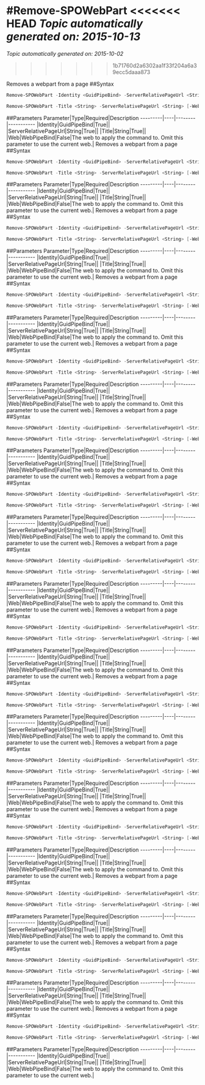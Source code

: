 #Remove-SPOWebPart
<<<<<<< HEAD
*Topic automatically generated on: 2015-10-13*
=======
*Topic automatically generated on: 2015-10-02*
>>>>>>> 1b71760d2a6302aa1f33f204a6a39ecc5daaa873

Removes a webpart from a page
##Syntax
```powershell
Remove-SPOWebPart -Identity <GuidPipeBind> -ServerRelativePageUrl <String> [-Web <WebPipeBind>]
```


```powershell
Remove-SPOWebPart -Title <String> -ServerRelativePageUrl <String> [-Web <WebPipeBind>]
```


##Parameters
Parameter|Type|Required|Description
---------|----|--------|-----------
|Identity|GuidPipeBind|True||
|ServerRelativePageUrl|String|True||
|Title|String|True||
|Web|WebPipeBind|False|The web to apply the command to. Omit this parameter to use the current web.|
Removes a webpart from a page
##Syntax
```powershell
Remove-SPOWebPart -Identity <GuidPipeBind> -ServerRelativePageUrl <String> [-Web <WebPipeBind>]
```


```powershell
Remove-SPOWebPart -Title <String> -ServerRelativePageUrl <String> [-Web <WebPipeBind>]
```


##Parameters
Parameter|Type|Required|Description
---------|----|--------|-----------
|Identity|GuidPipeBind|True||
|ServerRelativePageUrl|String|True||
|Title|String|True||
|Web|WebPipeBind|False|The web to apply the command to. Omit this parameter to use the current web.|
Removes a webpart from a page
##Syntax
```powershell
Remove-SPOWebPart -Identity <GuidPipeBind> -ServerRelativePageUrl <String> [-Web <WebPipeBind>]
```


```powershell
Remove-SPOWebPart -Title <String> -ServerRelativePageUrl <String> [-Web <WebPipeBind>]
```


##Parameters
Parameter|Type|Required|Description
---------|----|--------|-----------
|Identity|GuidPipeBind|True||
|ServerRelativePageUrl|String|True||
|Title|String|True||
|Web|WebPipeBind|False|The web to apply the command to. Omit this parameter to use the current web.|
Removes a webpart from a page
##Syntax
```powershell
Remove-SPOWebPart -Identity <GuidPipeBind> -ServerRelativePageUrl <String> [-Web <WebPipeBind>]
```


```powershell
Remove-SPOWebPart -Title <String> -ServerRelativePageUrl <String> [-Web <WebPipeBind>]
```


##Parameters
Parameter|Type|Required|Description
---------|----|--------|-----------
|Identity|GuidPipeBind|True||
|ServerRelativePageUrl|String|True||
|Title|String|True||
|Web|WebPipeBind|False|The web to apply the command to. Omit this parameter to use the current web.|
Removes a webpart from a page
##Syntax
```powershell
Remove-SPOWebPart -Identity <GuidPipeBind> -ServerRelativePageUrl <String> [-Web <WebPipeBind>]
```


```powershell
Remove-SPOWebPart -Title <String> -ServerRelativePageUrl <String> [-Web <WebPipeBind>]
```


##Parameters
Parameter|Type|Required|Description
---------|----|--------|-----------
|Identity|GuidPipeBind|True||
|ServerRelativePageUrl|String|True||
|Title|String|True||
|Web|WebPipeBind|False|The web to apply the command to. Omit this parameter to use the current web.|
Removes a webpart from a page
##Syntax
```powershell
Remove-SPOWebPart -Identity <GuidPipeBind> -ServerRelativePageUrl <String> [-Web <WebPipeBind>]
```


```powershell
Remove-SPOWebPart -Title <String> -ServerRelativePageUrl <String> [-Web <WebPipeBind>]
```


##Parameters
Parameter|Type|Required|Description
---------|----|--------|-----------
|Identity|GuidPipeBind|True||
|ServerRelativePageUrl|String|True||
|Title|String|True||
|Web|WebPipeBind|False|The web to apply the command to. Omit this parameter to use the current web.|
Removes a webpart from a page
##Syntax
```powershell
Remove-SPOWebPart -Identity <GuidPipeBind> -ServerRelativePageUrl <String> [-Web <WebPipeBind>]
```


```powershell
Remove-SPOWebPart -Title <String> -ServerRelativePageUrl <String> [-Web <WebPipeBind>]
```


##Parameters
Parameter|Type|Required|Description
---------|----|--------|-----------
|Identity|GuidPipeBind|True||
|ServerRelativePageUrl|String|True||
|Title|String|True||
|Web|WebPipeBind|False|The web to apply the command to. Omit this parameter to use the current web.|
Removes a webpart from a page
##Syntax
```powershell
Remove-SPOWebPart -Identity <GuidPipeBind> -ServerRelativePageUrl <String> [-Web <WebPipeBind>]
```


```powershell
Remove-SPOWebPart -Title <String> -ServerRelativePageUrl <String> [-Web <WebPipeBind>]
```


##Parameters
Parameter|Type|Required|Description
---------|----|--------|-----------
|Identity|GuidPipeBind|True||
|ServerRelativePageUrl|String|True||
|Title|String|True||
|Web|WebPipeBind|False|The web to apply the command to. Omit this parameter to use the current web.|
Removes a webpart from a page
##Syntax
```powershell
Remove-SPOWebPart -Identity <GuidPipeBind> -ServerRelativePageUrl <String> [-Web <WebPipeBind>]
```


```powershell
Remove-SPOWebPart -Title <String> -ServerRelativePageUrl <String> [-Web <WebPipeBind>]
```


##Parameters
Parameter|Type|Required|Description
---------|----|--------|-----------
|Identity|GuidPipeBind|True||
|ServerRelativePageUrl|String|True||
|Title|String|True||
|Web|WebPipeBind|False|The web to apply the command to. Omit this parameter to use the current web.|
Removes a webpart from a page
##Syntax
```powershell
Remove-SPOWebPart -Identity <GuidPipeBind> -ServerRelativePageUrl <String> [-Web <WebPipeBind>]
```


```powershell
Remove-SPOWebPart -Title <String> -ServerRelativePageUrl <String> [-Web <WebPipeBind>]
```


##Parameters
Parameter|Type|Required|Description
---------|----|--------|-----------
|Identity|GuidPipeBind|True||
|ServerRelativePageUrl|String|True||
|Title|String|True||
|Web|WebPipeBind|False|The web to apply the command to. Omit this parameter to use the current web.|
Removes a webpart from a page
##Syntax
```powershell
Remove-SPOWebPart -Identity <GuidPipeBind> -ServerRelativePageUrl <String> [-Web <WebPipeBind>]
```


```powershell
Remove-SPOWebPart -Title <String> -ServerRelativePageUrl <String> [-Web <WebPipeBind>]
```


##Parameters
Parameter|Type|Required|Description
---------|----|--------|-----------
|Identity|GuidPipeBind|True||
|ServerRelativePageUrl|String|True||
|Title|String|True||
|Web|WebPipeBind|False|The web to apply the command to. Omit this parameter to use the current web.|
Removes a webpart from a page
##Syntax
```powershell
Remove-SPOWebPart -Identity <GuidPipeBind> -ServerRelativePageUrl <String> [-Web <WebPipeBind>]
```


```powershell
Remove-SPOWebPart -Title <String> -ServerRelativePageUrl <String> [-Web <WebPipeBind>]
```


##Parameters
Parameter|Type|Required|Description
---------|----|--------|-----------
|Identity|GuidPipeBind|True||
|ServerRelativePageUrl|String|True||
|Title|String|True||
|Web|WebPipeBind|False|The web to apply the command to. Omit this parameter to use the current web.|
Removes a webpart from a page
##Syntax
```powershell
Remove-SPOWebPart -Identity <GuidPipeBind> -ServerRelativePageUrl <String> [-Web <WebPipeBind>]
```


```powershell
Remove-SPOWebPart -Title <String> -ServerRelativePageUrl <String> [-Web <WebPipeBind>]
```


##Parameters
Parameter|Type|Required|Description
---------|----|--------|-----------
|Identity|GuidPipeBind|True||
|ServerRelativePageUrl|String|True||
|Title|String|True||
|Web|WebPipeBind|False|The web to apply the command to. Omit this parameter to use the current web.|
Removes a webpart from a page
##Syntax
```powershell
Remove-SPOWebPart -Identity <GuidPipeBind> -ServerRelativePageUrl <String> [-Web <WebPipeBind>]
```


```powershell
Remove-SPOWebPart -Title <String> -ServerRelativePageUrl <String> [-Web <WebPipeBind>]
```


##Parameters
Parameter|Type|Required|Description
---------|----|--------|-----------
|Identity|GuidPipeBind|True||
|ServerRelativePageUrl|String|True||
|Title|String|True||
|Web|WebPipeBind|False|The web to apply the command to. Omit this parameter to use the current web.|
Removes a webpart from a page
##Syntax
```powershell
Remove-SPOWebPart -Identity <GuidPipeBind> -ServerRelativePageUrl <String> [-Web <WebPipeBind>]
```


```powershell
Remove-SPOWebPart -Title <String> -ServerRelativePageUrl <String> [-Web <WebPipeBind>]
```


##Parameters
Parameter|Type|Required|Description
---------|----|--------|-----------
|Identity|GuidPipeBind|True||
|ServerRelativePageUrl|String|True||
|Title|String|True||
|Web|WebPipeBind|False|The web to apply the command to. Omit this parameter to use the current web.|

